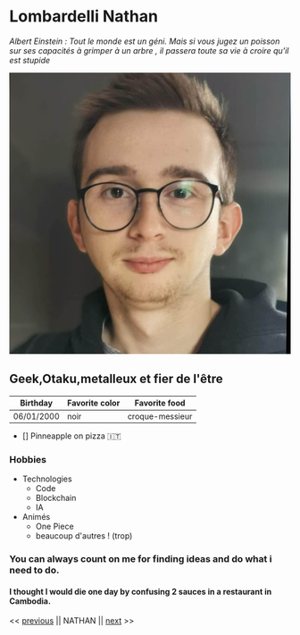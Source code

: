 # Lombardelli Nathan

_Albert Einstein : Tout le monde est un géni\. Mais si vous jugez un poisson sur ses capacités à grimper à un arbre , il passera toute sa vie à croire qu'il est stupide_


![moi](/images/moi2.jpg)


## Geek,Otaku,metalleux et fier de l'être 


Birthday| Favorite color | Favorite food
--------|----------------|---------------
06/01/2000| noir| croque-messieur

- [] Pinneapple on pizza :it:

### Hobbies

* Technologies
    * Code
    * Blockchain
    * IA
* Animés
    * One Piece
    * beaucoup d'autres ! (trop)


### You can always count on me for finding ideas and do what i need to do.

#### I thought I would die one day by confusing 2 sauces in a restaurant in Cambodia.


<< [previous](https://github.com/Flabidouf/markdown-challenge) || NATHAN || [next](https://github.com/Nicolas1206/markdown-challenge) >>
